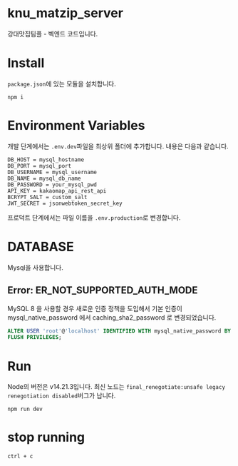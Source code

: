 # knu_matzip_server

강대맛집팀플 - 벡엔드 코드입니다.

# Install

`package.json`에 있는 모듈을 설치합니다.

```shell
npm i
```

# Environment Variables

개발 단계에서는 `.env.dev`파일을 최상위 폴더에 추가합니다. 내용은 다음과 같습니다.

```env
DB_HOST = mysql_hostname
DB_PORT = mysql_port
DB_USERNAME = mysql_username
DB_NAME = mysql_db_name
DB_PASSWORD = your_mysql_pwd
API_KEY = kakaomap_api_rest_api
BCRYPT_SALT = custom_salt
JWT_SECRET = jsonwebtoken_secret_key
```

프로덕트 단계에서는 파일 이름을 `.env.production`로 변경합니다.

# DATABASE

Mysql을 사용합니다.

## Error: ER_NOT_SUPPORTED_AUTH_MODE

MySQL 8 을 사용할 경우 새로운 인증 정책을 도입해서 기본 인증이 mysql_native_password 에서 caching_sha2_password 로 변경되었습니다.

```sql
ALTER USER 'root'@'localhost' IDENTIFIED WITH mysql_native_password BY 'MY_MYSQL_PWD';
FLUSH PRIVILEGES;
```

# Run
Node의 버전은 v14.21.3입니다. 최신 노드는 `final_renegotiate:unsafe legacy renegotiation disabled`버그가 납니다.

```
npm run dev
```

# stop running

```
ctrl + c
```
